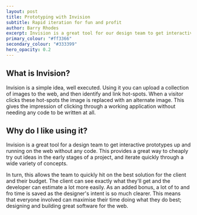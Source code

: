 ```yaml
---
layout: post
title: Prototyping with Invision
subtitle: Rapid iteration for fun and profit
author: Barry Rhodes
excerpt: Invision is a great tool for our design team to get interactive prototypes up and running on the web without any code. This gives us a great way to cheaply try out ideas in the early stages of a project.
primary_colour: "#ff3366"
secondary_colour: "#333399"
hero_opacity: 0.2
---
```

## What is Invision?

Invision is a simple idea, well executed. Using it you can upload a collection of images to the web, and then identify and link hot-spots. When a visitor clicks these hot-spots the image is replaced with an alternate image. This gives the impression of clicking through a working application without needing any code to be written at all.

## Why do I like using it?

Invision is a great tool for a design team to get interactive prototypes up and running on the web without any code. This provides a great way to cheaply try out ideas in the early stages of a project, and iterate quickly through a wide variety of concepts.

In turn, this allows the team to quickly hit on the best solution for the client and their budget. The client can see exactly what they'll get and the developer can estimate a lot more easily. As an added bonus, a lot of to and fro time is saved as the designer's intent is so much clearer. This means that everyone involved can maximise their time doing what they do best; designing and building great software for the web.
